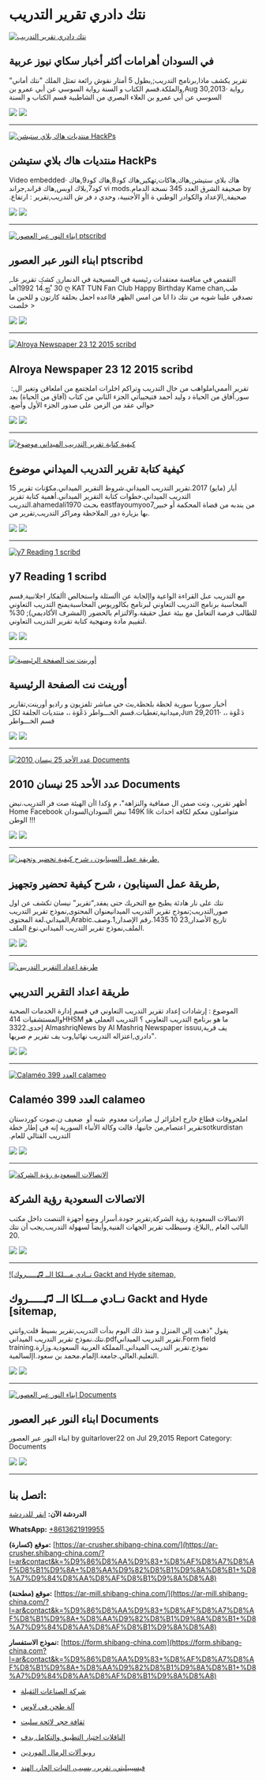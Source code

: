 # نتك دادري تقرير التدريب

<a href="https://swt.shibang-china.com/?l=ar&img&k=%D9%86%D8%AA%D9%83+%D8%AF%D8%A7%D8%AF%D8%B1%D9%8A+%D8%AA%D9%82%D8%B1%D9%8A%D8%B1+%D8%A7%D9%84%D8%AA%D8%AF%D8%B1%D9%8A%D8%A8" target="_blank">![نتك دادري تقرير التدريب](http://static.shibang-china.com/all-800x300/966.jpg)</a>

## في السودان أهرامات أكثر أخبار سكاي نيوز عربية
تقرير يكشف ماذا,برنامج التدريب;,بطول 5 أمتار نقوش رائعة تمثل الملك "نتك أماني" والملكة.قسم الكتاب و السنة رواية السوسي عن أبي عمرو بن,Aug 30,2013&#0183;&#32;رواية السوسي عن أبي عمرو بن العلاء البصري من الشاطبية قسم الكتاب و السنة


<a href="https://whatsapp.shibangsoft.com/WhatsApp.php" target="_blank" title="WhatsApp">![](http://static.shibang-china.com/icon/whatsapp.png)</a> <a href="https://swt.shibang-china.com/?l=ar&icon&k=%D9%86%D8%AA%D9%83+%D8%AF%D8%A7%D8%AF%D8%B1%D9%8A+%D8%AA%D9%82%D8%B1%D9%8A%D8%B1+%D8%A7%D9%84%D8%AA%D8%AF%D8%B1%D9%8A%D8%A8" target="_blank">![](http://static.shibang-china.com/icon/chat-ar.png)</a>

---

<a href="https://swt.shibang-china.com/?l=ar&img&k=%D9%86%D8%AA%D9%83+%D8%AF%D8%A7%D8%AF%D8%B1%D9%8A+%D8%AA%D9%82%D8%B1%D9%8A%D8%B1+%D8%A7%D9%84%D8%AA%D8%AF%D8%B1%D9%8A%D8%A8" target="_blank">![منتديات هاك بلاي ستيشن HackPs](http://static.shibang-china.com/all-800x300/843.jpg)</a>

## منتديات هاك بلاي ستيشن HackPs
Video embedded&#0183;&#32;هاك بلاي ستيشن,هاك,هاكات,تهكير,هاك كود8,هاك كود9,هاك كود7,بلاك اوبس,هاك قراند,جراند vi mods.صحيفة الشرق العدد 345 نسخة الدمام by صحيفة,,الإعداد‬ ‫والكوادر الوطني ة اأو الأجنبية‪ ،‬وحدي د فر ش التدريب,‫تقرير ‪ :‬ارتفاع.


<a href="https://whatsapp.shibangsoft.com/WhatsApp.php" target="_blank" title="WhatsApp">![](http://static.shibang-china.com/icon/whatsapp.png)</a> <a href="https://swt.shibang-china.com/?l=ar&icon&k=%D9%86%D8%AA%D9%83+%D8%AF%D8%A7%D8%AF%D8%B1%D9%8A+%D8%AA%D9%82%D8%B1%D9%8A%D8%B1+%D8%A7%D9%84%D8%AA%D8%AF%D8%B1%D9%8A%D8%A8" target="_blank">![](http://static.shibang-china.com/icon/chat-ar.png)</a>

---

<a href="https://swt.shibang-china.com/?l=ar&img&k=%D9%86%D8%AA%D9%83+%D8%AF%D8%A7%D8%AF%D8%B1%D9%8A+%D8%AA%D9%82%D8%B1%D9%8A%D8%B1+%D8%A7%D9%84%D8%AA%D8%AF%D8%B1%D9%8A%D8%A8" target="_blank">![ابناء النور عبر العصور ptscribd](http://static.shibang-china.com/all-800x300/1469.jpg)</a>

## ابناء النور عبر العصور ptscribd
,التقمص في منافسة معتقدات رئيسية في المسيحية‪ ‬في الدنمارؾ كشؼ تقرير عاـ ‪ 1992‬أف ‪14.ஐ˚ 30 ღ KAT TUN Fan Club Happy Birthday Kame chan,طب تصدقي علينا شويه من نتك ذا انا من امس الظهر قااعده احمل بحلقة كارتون و للحين ما خلصت &gt;


<a href="https://whatsapp.shibangsoft.com/WhatsApp.php" target="_blank" title="WhatsApp">![](http://static.shibang-china.com/icon/whatsapp.png)</a> <a href="https://swt.shibang-china.com/?l=ar&icon&k=%D9%86%D8%AA%D9%83+%D8%AF%D8%A7%D8%AF%D8%B1%D9%8A+%D8%AA%D9%82%D8%B1%D9%8A%D8%B1+%D8%A7%D9%84%D8%AA%D8%AF%D8%B1%D9%8A%D8%A8" target="_blank">![](http://static.shibang-china.com/icon/chat-ar.png)</a>

---

<a href="https://swt.shibang-china.com/?l=ar&img&k=%D9%86%D8%AA%D9%83+%D8%AF%D8%A7%D8%AF%D8%B1%D9%8A+%D8%AA%D9%82%D8%B1%D9%8A%D8%B1+%D8%A7%D9%84%D8%AA%D8%AF%D8%B1%D9%8A%D8%A8" target="_blank">![Alroya Newspaper 23 12 2015 scribd](http://static.shibang-china.com/all-800x300/1395.jpg)</a>

## Alroya Newspaper 23 12 2015 scribd
‫تقرير اأممي‪ :,‫املواهب من خال التدريب وتراكم اخلرات املجتمع من املعاقن وتغير ال سور.آفاق من الحياة د وليد أحمد فتيحييأتي الجزء الثاني من كتاب (آفاق من الحياة) بعد حوالي عقد من الزمن على صدور الجزء الأول وأضع.


<a href="https://whatsapp.shibangsoft.com/WhatsApp.php" target="_blank" title="WhatsApp">![](http://static.shibang-china.com/icon/whatsapp.png)</a> <a href="https://swt.shibang-china.com/?l=ar&icon&k=%D9%86%D8%AA%D9%83+%D8%AF%D8%A7%D8%AF%D8%B1%D9%8A+%D8%AA%D9%82%D8%B1%D9%8A%D8%B1+%D8%A7%D9%84%D8%AA%D8%AF%D8%B1%D9%8A%D8%A8" target="_blank">![](http://static.shibang-china.com/icon/chat-ar.png)</a>

---

<a href="https://swt.shibang-china.com/?l=ar&img&k=%D9%86%D8%AA%D9%83+%D8%AF%D8%A7%D8%AF%D8%B1%D9%8A+%D8%AA%D9%82%D8%B1%D9%8A%D8%B1+%D8%A7%D9%84%D8%AA%D8%AF%D8%B1%D9%8A%D8%A8" target="_blank">![كيفية كتابة تقرير التدريب الميداني موضوع](http://static.shibang-china.com/all-800x300/91.jpg)</a>

## كيفية كتابة تقرير التدريب الميداني موضوع
15 أيار (مايو) 2017.تقرير التدريب الميداني.شروط التقرير الميداني.مكوّنات تقرير التدريب الميداني.خطوات كتابة التقرير الميداني.أهمية كتابة تقرير التدريب.ahamedali1970 بحـث eastfayoumyoo7,من يندبه من قضاة المحكمة أو خبير بها بزيارة دور الملاحظة ومراكز التدريب,تقرير من.


<a href="https://whatsapp.shibangsoft.com/WhatsApp.php" target="_blank" title="WhatsApp">![](http://static.shibang-china.com/icon/whatsapp.png)</a> <a href="https://swt.shibang-china.com/?l=ar&icon&k=%D9%86%D8%AA%D9%83+%D8%AF%D8%A7%D8%AF%D8%B1%D9%8A+%D8%AA%D9%82%D8%B1%D9%8A%D8%B1+%D8%A7%D9%84%D8%AA%D8%AF%D8%B1%D9%8A%D8%A8" target="_blank">![](http://static.shibang-china.com/icon/chat-ar.png)</a>

---

<a href="https://swt.shibang-china.com/?l=ar&img&k=%D9%86%D8%AA%D9%83+%D8%AF%D8%A7%D8%AF%D8%B1%D9%8A+%D8%AA%D9%82%D8%B1%D9%8A%D8%B1+%D8%A7%D9%84%D8%AA%D8%AF%D8%B1%D9%8A%D8%A8" target="_blank">![y7 Reading 1 scribd](http://static.shibang-china.com/all-800x300/1206.jpg)</a>

## y7 Reading 1 scribd
‫مع التدريب عىل القراءة الواعية واإلجابة عن األسئلة واستخالص األفكار‬ ‫اجلانبية ِ‬قسم المحاسبة برنامج التدريب التعاوني لبرنامج بكالوريوس المحاسبةيمنح التدريب التعاوني للطالب فرصة التعامل مع بيئة عمل حقيقة.والالتزام بالحضور (المشرف الأكاديمي); 30% لتقييم مادة ومنهجية كتابة تقرير التدريب التعاوني.


<a href="https://whatsapp.shibangsoft.com/WhatsApp.php" target="_blank" title="WhatsApp">![](http://static.shibang-china.com/icon/whatsapp.png)</a> <a href="https://swt.shibang-china.com/?l=ar&icon&k=%D9%86%D8%AA%D9%83+%D8%AF%D8%A7%D8%AF%D8%B1%D9%8A+%D8%AA%D9%82%D8%B1%D9%8A%D8%B1+%D8%A7%D9%84%D8%AA%D8%AF%D8%B1%D9%8A%D8%A8" target="_blank">![](http://static.shibang-china.com/icon/chat-ar.png)</a>

---

<a href="https://swt.shibang-china.com/?l=ar&img&k=%D9%86%D8%AA%D9%83+%D8%AF%D8%A7%D8%AF%D8%B1%D9%8A+%D8%AA%D9%82%D8%B1%D9%8A%D8%B1+%D8%A7%D9%84%D8%AA%D8%AF%D8%B1%D9%8A%D8%A8" target="_blank">![أورينت نت الصفحة الرئيسية](http://static.shibang-china.com/all-800x300/1234.jpg)</a>

## أورينت نت الصفحة الرئيسية
أخبار سوريا سورية لحظة بلحظة,بث حي مباشر تلفزيون و راديو أورينت,تقارير ميدانية,تغطيات.قسم الخـــواطر دَعْوَة ،، منتديات الجلفة لكل,Jun 29,2011&#0183;&#32;دَعْوَة ،، قسم الخـــواطر


<a href="https://whatsapp.shibangsoft.com/WhatsApp.php" target="_blank" title="WhatsApp">![](http://static.shibang-china.com/icon/whatsapp.png)</a> <a href="https://swt.shibang-china.com/?l=ar&icon&k=%D9%86%D8%AA%D9%83+%D8%AF%D8%A7%D8%AF%D8%B1%D9%8A+%D8%AA%D9%82%D8%B1%D9%8A%D8%B1+%D8%A7%D9%84%D8%AA%D8%AF%D8%B1%D9%8A%D8%A8" target="_blank">![](http://static.shibang-china.com/icon/chat-ar.png)</a>

---

<a href="https://swt.shibang-china.com/?l=ar&img&k=%D9%86%D8%AA%D9%83+%D8%AF%D8%A7%D8%AF%D8%B1%D9%8A+%D8%AA%D9%82%D8%B1%D9%8A%D8%B1+%D8%A7%D9%84%D8%AA%D8%AF%D8%B1%D9%8A%D8%A8" target="_blank">![عدد الأحد 25 نيسان 2010 Documents](http://static.shibang-china.com/all-800x300/695.jpg)</a>

## عدد الأحد 25 نيسان 2010 Documents
أظهر تقرير,، وتت صمن ال صفافية والنزاهة"، م ؤكدا اأن الهيئة صت فر التدريب.‫نبض السودان Home Facebook‬‎نبض السودان‎ 149K lik ‎متواصلون معكم لكافه احداث الوطن !!!‎


<a href="https://whatsapp.shibangsoft.com/WhatsApp.php" target="_blank" title="WhatsApp">![](http://static.shibang-china.com/icon/whatsapp.png)</a> <a href="https://swt.shibang-china.com/?l=ar&icon&k=%D9%86%D8%AA%D9%83+%D8%AF%D8%A7%D8%AF%D8%B1%D9%8A+%D8%AA%D9%82%D8%B1%D9%8A%D8%B1+%D8%A7%D9%84%D8%AA%D8%AF%D8%B1%D9%8A%D8%A8" target="_blank">![](http://static.shibang-china.com/icon/chat-ar.png)</a>

---

<a href="https://swt.shibang-china.com/?l=ar&img&k=%D9%86%D8%AA%D9%83+%D8%AF%D8%A7%D8%AF%D8%B1%D9%8A+%D8%AA%D9%82%D8%B1%D9%8A%D8%B1+%D8%A7%D9%84%D8%AA%D8%AF%D8%B1%D9%8A%D8%A8" target="_blank">![طريقة عمل السينابون ، شرح كيفية تحضير وتجهيز,](http://static.shibang-china.com/all-800x300/330.jpg)</a>

## طريقة عمل السينابون ، شرح كيفية تحضير وتجهيز,
نتك على نار هادئة يطبخ مع التحريك حتى يفقد,“تقرير” نيسان تكشف عن اول صور,التدريب;نموذج تقرير التدريب الميدانيعنوان المحتوى,نموذج تقرير التدريب الميداني.لغة المحتوى,Arabic.تاريخ الأصدار,23 10 1435.رقم الإصدار,1.وصف الملف,نموذج تقرير التدريب الميداني.نوع الملف.


<a href="https://whatsapp.shibangsoft.com/WhatsApp.php" target="_blank" title="WhatsApp">![](http://static.shibang-china.com/icon/whatsapp.png)</a> <a href="https://swt.shibang-china.com/?l=ar&icon&k=%D9%86%D8%AA%D9%83+%D8%AF%D8%A7%D8%AF%D8%B1%D9%8A+%D8%AA%D9%82%D8%B1%D9%8A%D8%B1+%D8%A7%D9%84%D8%AA%D8%AF%D8%B1%D9%8A%D8%A8" target="_blank">![](http://static.shibang-china.com/icon/chat-ar.png)</a>

---

<a href="https://swt.shibang-china.com/?l=ar&img&k=%D9%86%D8%AA%D9%83+%D8%AF%D8%A7%D8%AF%D8%B1%D9%8A+%D8%AA%D9%82%D8%B1%D9%8A%D8%B1+%D8%A7%D9%84%D8%AA%D8%AF%D8%B1%D9%8A%D8%A8" target="_blank">![طريقة اعداد التقرير التدريبي](http://static.shibang-china.com/all-800x300/348.jpg)</a>

## طريقة اعداد التقرير التدريبي
الموضوع : إرشادات إعداد تقرير التدريب التعاوني في قسم إدارة الخدمات الصحبة والمستشفيات 414HHSM ما هو برنامج التدريب التعاوني ؟ التدريب العملي هو إحدى.3322 AlmashriqNews by Al Mashriq Newspaper issuu,يف قرية "دادري,اعتزاله التدريب نهائيا,وب يف تقرير م صريها.


<a href="https://whatsapp.shibangsoft.com/WhatsApp.php" target="_blank" title="WhatsApp">![](http://static.shibang-china.com/icon/whatsapp.png)</a> <a href="https://swt.shibang-china.com/?l=ar&icon&k=%D9%86%D8%AA%D9%83+%D8%AF%D8%A7%D8%AF%D8%B1%D9%8A+%D8%AA%D9%82%D8%B1%D9%8A%D8%B1+%D8%A7%D9%84%D8%AA%D8%AF%D8%B1%D9%8A%D8%A8" target="_blank">![](http://static.shibang-china.com/icon/chat-ar.png)</a>

---

<a href="https://swt.shibang-china.com/?l=ar&img&k=%D9%86%D8%AA%D9%83+%D8%AF%D8%A7%D8%AF%D8%B1%D9%8A+%D8%AA%D9%82%D8%B1%D9%8A%D8%B1+%D8%A7%D9%84%D8%AA%D8%AF%D8%B1%D9%8A%D8%A8" target="_blank">![Calaméo العدد 399 calameo](http://static.shibang-china.com/all-800x300/1313.jpg)</a>

## Calaméo العدد 399 calameo
‫املحروقات‬ ‫قطاع‬ ‫خارج‬ ‫اجلزائر‬ ‫ل صادرات‬ ‫معدوم‬ ‫ شبه‬ ‫أو‬ ‫ ضعيف‬ ‫ن.صوت كوردستان sotkurdistanتقرير اعتصام,من جانبها، قالت وكالة الأنباء السورية إنه في إطار خطة التدريب القتالي للعام.


<a href="https://whatsapp.shibangsoft.com/WhatsApp.php" target="_blank" title="WhatsApp">![](http://static.shibang-china.com/icon/whatsapp.png)</a> <a href="https://swt.shibang-china.com/?l=ar&icon&k=%D9%86%D8%AA%D9%83+%D8%AF%D8%A7%D8%AF%D8%B1%D9%8A+%D8%AA%D9%82%D8%B1%D9%8A%D8%B1+%D8%A7%D9%84%D8%AA%D8%AF%D8%B1%D9%8A%D8%A8" target="_blank">![](http://static.shibang-china.com/icon/chat-ar.png)</a>

---

<a href="https://swt.shibang-china.com/?l=ar&img&k=%D9%86%D8%AA%D9%83+%D8%AF%D8%A7%D8%AF%D8%B1%D9%8A+%D8%AA%D9%82%D8%B1%D9%8A%D8%B1+%D8%A7%D9%84%D8%AA%D8%AF%D8%B1%D9%8A%D8%A8" target="_blank">![الاتصالات السعودية رؤية الشركة](http://static.shibang-china.com/all-800x300/4.jpg)</a>

## الاتصالات السعودية رؤية الشركة
الاتصالات السعودية رؤية الشركة,تقرير جودة.أسرار وضع أجهزة التنصت داخل مكتب النائب العام ,,البلاغ، وسيطلب تقرير الجهات الفنية,وأيضاً لسهولة التدريب,يجب أن نتك 20.


<a href="https://whatsapp.shibangsoft.com/WhatsApp.php" target="_blank" title="WhatsApp">![](http://static.shibang-china.com/icon/whatsapp.png)</a> <a href="https://swt.shibang-china.com/?l=ar&icon&k=%D9%86%D8%AA%D9%83+%D8%AF%D8%A7%D8%AF%D8%B1%D9%8A+%D8%AA%D9%82%D8%B1%D9%8A%D8%B1+%D8%A7%D9%84%D8%AA%D8%AF%D8%B1%D9%8A%D8%A8" target="_blank">![](http://static.shibang-china.com/icon/chat-ar.png)</a>

---

<a href="https://swt.shibang-china.com/?l=ar&img&k=%D9%86%D8%AA%D9%83+%D8%AF%D8%A7%D8%AF%D8%B1%D9%8A+%D8%AA%D9%82%D8%B1%D9%8A%D8%B1+%D8%A7%D9%84%D8%AA%D8%AF%D8%B1%D9%8A%D8%A8" target="_blank">![نــادي مـــلكا الــ ♫ـــــروك Gackt and Hyde [sitemap,](http://static.shibang-china.com/all-800x300/771.jpg)</a>

## نــادي مـــلكا الــ ♫ـــــروك Gackt and Hyde [sitemap,
يقول "ذهبت إلى المنزل و منذ ذلك اليوم بدأت التدريب,تقرير بسيط قلت,وانتي نتك.نموذج تقرير التدريب الميداني.pdfتقرير التدريب الميداني.Form field training.نموذج.تقرير التدريب الميداني.المملكة العربية السعودية.وزارة التعليم.العالي.جامعة.اإلمام.محمد بن سعود.اإلسالمية.


<a href="https://whatsapp.shibangsoft.com/WhatsApp.php" target="_blank" title="WhatsApp">![](http://static.shibang-china.com/icon/whatsapp.png)</a> <a href="https://swt.shibang-china.com/?l=ar&icon&k=%D9%86%D8%AA%D9%83+%D8%AF%D8%A7%D8%AF%D8%B1%D9%8A+%D8%AA%D9%82%D8%B1%D9%8A%D8%B1+%D8%A7%D9%84%D8%AA%D8%AF%D8%B1%D9%8A%D8%A8" target="_blank">![](http://static.shibang-china.com/icon/chat-ar.png)</a>

---

<a href="https://swt.shibang-china.com/?l=ar&img&k=%D9%86%D8%AA%D9%83+%D8%AF%D8%A7%D8%AF%D8%B1%D9%8A+%D8%AA%D9%82%D8%B1%D9%8A%D8%B1+%D8%A7%D9%84%D8%AA%D8%AF%D8%B1%D9%8A%D8%A8" target="_blank">![ابناء النور عبر العصور Documents](http://static.shibang-china.com/all-800x300/1329.jpg)</a>

## ابناء النور عبر العصور Documents
ابناء النور عبر العصور by guitarlover22 on Jul 29,2015 Report Category: Documents

<a href="https://whatsapp.shibangsoft.com/WhatsApp.php" target="_blank" title="WhatsApp">![](http://static.shibang-china.com/icon/whatsapp.png)</a> <a href="https://swt.shibang-china.com/?l=ar&icon&k=%D9%86%D8%AA%D9%83+%D8%AF%D8%A7%D8%AF%D8%B1%D9%8A+%D8%AA%D9%82%D8%B1%D9%8A%D8%B1+%D8%A7%D9%84%D8%AA%D8%AF%D8%B1%D9%8A%D8%A8" target="_blank">![](http://static.shibang-china.com/icon/chat-ar.png)</a>

---
## اتصل بنا:

**الدردشة الآن:** [انقر للدردشة](https://swt.shibang-china.com?l=ar&contact&k=%D9%86%D8%AA%D9%83+%D8%AF%D8%A7%D8%AF%D8%B1%D9%8A+%D8%AA%D9%82%D8%B1%D9%8A%D8%B1+%D8%A7%D9%84%D8%AA%D8%AF%D8%B1%D9%8A%D8%A8)

**WhatsApp:**  [+8613621919955](https://whatsapp.shibangsoft.com/WhatsApp.php)

**موقع (كسارة):** [https://ar-crusher.shibang-china.com/](https://ar-crusher.shibang-china.com/?l=ar&contact&k=%D9%86%D8%AA%D9%83+%D8%AF%D8%A7%D8%AF%D8%B1%D9%8A+%D8%AA%D9%82%D8%B1%D9%8A%D8%B1+%D8%A7%D9%84%D8%AA%D8%AF%D8%B1%D9%8A%D8%A8)

**موقع (مطحنة):** [https://ar-mill.shibang-china.com/](https://ar-mill.shibang-china.com/?l=ar&contact&k=%D9%86%D8%AA%D9%83+%D8%AF%D8%A7%D8%AF%D8%B1%D9%8A+%D8%AA%D9%82%D8%B1%D9%8A%D8%B1+%D8%A7%D9%84%D8%AA%D8%AF%D8%B1%D9%8A%D8%A8)

**نموذج الاستفسار:** [https://form.shibang-china.com](https://form.shibang-china.com?l=ar&contact&k=%D9%86%D8%AA%D9%83+%D8%AF%D8%A7%D8%AF%D8%B1%D9%8A+%D8%AA%D9%82%D8%B1%D9%8A%D8%B1+%D8%A7%D9%84%D8%AA%D8%AF%D8%B1%D9%8A%D8%A8)

* [شركة الصناعات الثقيلة](../33/%D8%B4%D8%B1%D9%83%D8%A9%20%D8%A7%D9%84%D8%B5%D9%86%D8%A7%D8%B9%D8%A7%D8%AA%20%D8%A7%D9%84%D8%AB%D9%82%D9%8A%D9%84%D8%A9.md)

* [آلة طحن في لاوس](../32/%D8%A2%D9%84%D8%A9%20%D8%B7%D8%AD%D9%86%20%D9%81%D9%8A%20%D9%84%D8%A7%D9%88%D8%B3.md)

* [ثقافة حجر لائحة سليت](../33/%D8%AB%D9%82%D8%A7%D9%81%D8%A9%20%D8%AD%D8%AC%D8%B1%20%D9%84%D8%A7%D8%A6%D8%AD%D8%A9%20%D8%B3%D9%84%D9%8A%D8%AA.md)

* [الناقلات اختيار التطبيق والتكامل بدف](../33/%D8%A7%D9%84%D9%86%D8%A7%D9%82%D9%84%D8%A7%D8%AA%20%D8%A7%D8%AE%D8%AA%D9%8A%D8%A7%D8%B1%20%D8%A7%D9%84%D8%AA%D8%B7%D8%A8%D9%8A%D9%82%20%D9%88%D8%A7%D9%84%D8%AA%D9%83%D8%A7%D9%85%D9%84%20%D8%A8%D8%AF%D9%81.md)

* [روبو آلات الرمال الموردين](../33/%D8%B1%D9%88%D8%A8%D9%88%20%D8%A2%D9%84%D8%A7%D8%AA%20%D8%A7%D9%84%D8%B1%D9%85%D8%A7%D9%84%20%D8%A7%D9%84%D9%85%D9%88%D8%B1%D8%AF%D9%8A%D9%86.md)

* [فيسيبيليتي، تقرير، بسبب، النبات الحار، الهند](../32/%D9%81%D9%8A%D8%B3%D9%8A%D8%A8%D9%8A%D9%84%D9%8A%D8%AA%D9%8A%D8%8C%20%D8%AA%D9%82%D8%B1%D9%8A%D8%B1%D8%8C%20%D8%A8%D8%B3%D8%A8%D8%A8%D8%8C%20%D8%A7%D9%84%D9%86%D8%A8%D8%A7%D8%AA%20%D8%A7%D9%84%D8%AD%D8%A7%D8%B1%D8%8C%20%D8%A7%D9%84%D9%87%D9%86%D8%AF.md)